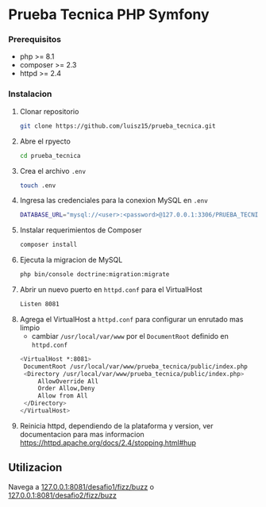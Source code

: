# Prueba Tecnica PHP Symfony

### Prerequisitos

* php >= 8.1
* composer >= 2.3
* httpd >= 2.4

### Instalacion

1. Clonar repositorio
   ```sh
   git clone https://github.com/luisz15/prueba_tecnica.git
   ```
2. Abre el rpyecto
   ```sh
   cd prueba_tecnica
   ```
3. Crea el archivo `.env`
   ```sh
   touch .env
   ```
3. Ingresa las credenciales para la conexion MySQL en `.env`
   ```sh
   DATABASE_URL="mysql://<user>:<password>@127.0.0.1:3306/PRUEBA_TECNICA?serverVersion=14&charset=utf8"
   ```
4. Instalar requerimientos de Composer
   ```sh
   composer install
   ```
5. Ejecuta la migracion de MySQL
   ```sh
   php bin/console doctrine:migration:migrate
   ```
6. Abrir un nuevo puerto en `httpd.conf` para el VirtualHost
   ```sh
   Listen 8081
   ```
7. Agrega el VirtualHost a `httpd.conf` para configurar un enrutado mas limpio 
   * cambiar `/usr/local/var/www` por el `DocumentRoot` definido en `httpd.conf`
   ```sh
   <VirtualHost *:8081>
    DocumentRoot /usr/local/var/www/prueba_tecnica/public/index.php
    <Directory /usr/local/var/www/prueba_tecnica/public/index.php>
        AllowOverride All
        Order Allow,Deny
        Allow from All
    </Directory>
   </VirtualHost>
   ```
7. Reinicia httpd, dependiendo de la plataforma y version, ver documentacion para mas informacion https://httpd.apache.org/docs/2.4/stopping.html#hup
   
## Utilizacion

Navega a <a href="http://127.0.0.1:8081/desafio1/fizz/buzz">127.0.0.1:8081/desafio1/fizz/buzz</a> o <a href="http://127.0.0.1:8081/desafio2/fizz/buzz">127.0.0.1:8081/desafio2/fizz/buzz</a>
